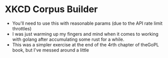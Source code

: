 # XKCD Corpus Builder

- You'll need to use this with reasonable params (due to the API rate limit throttles)
- I was just warming up my fingers and mind when it comes to working with golang after accumulating some rust for a while.
- This was a simpler exercise at the end of the 4rth chapter of theGoPL book, but I've messed around a little

